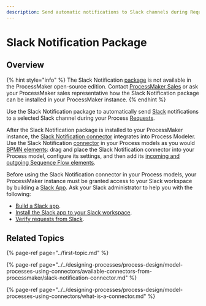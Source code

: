 ```yaml
---
description: Send automatic notifications to Slack channels during Requests.
---
```


# Slack Notification Package

## Overview

{% hint style="info" %}
The Slack Notification [package](../first-topic.md) is not available in the ProcessMaker open-source edition. Contact [ProcessMaker Sales](https://www.processmaker.com/contact/) or ask your ProcessMaker sales representative how the Slack Notification package can be installed in your ProcessMaker instance.
{% endhint %}

Use the Slack Notification package to automatically send [Slack](https://slack.com/) notifications to a selected Slack channel during your Process [Requests](../../using-processmaker/requests/what-is-a-request.md).

After the Slack Notification package is installed to your ProcessMaker instance, the [Slack Notification connector](../../designing-processes/process-design/model-processes-using-connectors/available-connectors-from-processmaker/slack-notification-connector.md) integrates into Process Modeler. Use the Slack Notification [connector](../../designing-processes/process-design/model-processes-using-connectors/what-is-a-connector.md) in your Process models as you would [BPMN elements](../../designing-processes/process-design/model-your-process/): drag and place the Slack Notification connector into your Process model, configure its settings, and then add its [incoming and outgoing Sequence Flow elements](../../designing-processes/process-design/model-your-process/the-quick-toolbar.md).

Before using the Slack Notification connector in your Process models, your ProcessMaker instance must be granted access to your Slack workspace by building a [Slack App](https://api.slack.com/start/overview). Ask your Slack administrator to help you with the following:

* [Build a Slack app](https://api.slack.com/apps).
* [Install the Slack app to your Slack workspace](https://api.slack.com/authentication).
* [Verify requests from Slack](https://api.slack.com/authentication/verifying-requests-from-slack).

## Related Topics

{% page-ref page="../first-topic.md" %}

{% page-ref page="../../designing-processes/process-design/model-processes-using-connectors/available-connectors-from-processmaker/slack-notification-connector.md" %}

{% page-ref page="../../designing-processes/process-design/model-processes-using-connectors/what-is-a-connector.md" %}

